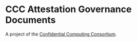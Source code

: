 # CCC Attestation Governance Documents

A project of the [Confidential Computing
Consortium](https://github.com/confidential-computing).
